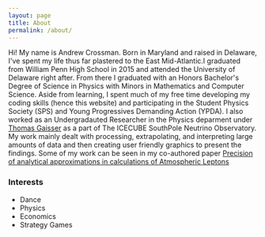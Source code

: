 ```yaml
---
layout: page
title: About
permalink: /about/
---
```

Hi! My name is Andrew Crossman. Born in Maryland and raised in Delaware, I've spent my life thus far plastered to the East Mid-Atlantic.I graduated from William Penn High School in 2015 and attended the University of Delaware right after. From there I graduated with an Honors Bachelor's Degree of Science in Physics with Minors in Mathematics and Computer Science. Aside from learning, I spent much of my free time developing my coding skills (hence this website) and participating in the Student Physics Society (SPS) and Young Progressives Demanding Action (YPDA). I also worked as an Undergradauted Researcher in the Physics deparment under [Thomas Gaisser](https://www.udel.edu/faculty-staff/experts/thomas-gaisser/) as a part of The ICECUBE SouthPole Neutrino Observatory. My work mainly dealt with processing, extrapolating, and interpreting large amounts of data and then creating user friendly graphics to present the findings. Some of my work can be seen in my co-authored paper [Precision of analytical approximations in calculations of Atmospheric Leptons](https://arxiv.org/abs/1910.08676)

### Interests
* Dance
* Physics
* Economics
* Strategy Games

